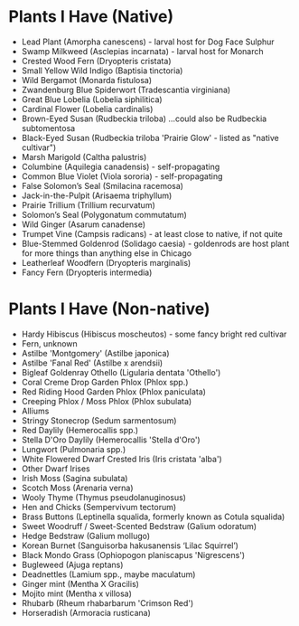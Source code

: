 # Plants I Have (Native)
- Lead Plant (Amorpha canescens) - larval host for Dog Face Sulphur
- Swamp Milkweed (Asclepias incarnata) - larval host for Monarch
- Crested Wood Fern (Dryopteris cristata)
- Small Yellow Wild Indigo (Baptisia tinctoria)
- Wild Bergamot (Monarda fistulosa)
- Zwandenburg Blue Spiderwort (Tradescantia virginiana)
- Great Blue Lobelia (Lobelia siphilitica)
- Cardinal Flower (Lobelia cardinalis)
- Brown-Eyed Susan (Rudbeckia triloba) …could also be Rudbeckia subtomentosa
- Black-Eyed Susan (Rudbeckia triloba 'Prairie Glow' - listed as "native cultivar")
- Marsh Marigold (Caltha palustris)
- Columbine (Aquilegia canadensis) - self-propagating
- Common Blue Violet (Viola sororia) - self-propagating
- False Solomon’s Seal (Smilacina racemosa)
- Jack-in-the-Pulpit (Arisaema triphyllum)
- Prairie Trillium (Trillium recurvatum)
- Solomon’s Seal (Polygonatum commutatum)
- Wild Ginger (Asarum canadense)
- Trumpet Vine (Campsis radicans) - at least close to native, if not quite
- Blue-Stemmed Goldenrod (Solidago caesia) - goldenrods are host plant for more things than anything else in Chicago
- Leatherleaf Woodfern (Dryopteris marginalis)
- Fancy Fern (Dryopteris intermedia)

# Plants I Have (Non-native)
- Hardy Hibiscus (Hibiscus moscheutos) - some fancy bright red cultivar
- Fern, unknown
- Astilbe 'Montgomery' (Astilbe japonica)
- Astilbe 'Fanal Red' (Astilbe x arendsii)
- Bigleaf Goldenray Othello (Ligularia dentata 'Othello')
- Coral Creme Drop Garden Phlox (Phlox spp.)
- Red Riding Hood Garden Phlox (Phlox paniculata)
- Creeping Phlox / Moss Phlox (Phlox subulata)
- Alliums
- Stringy Stonecrop (Sedum sarmentosum)
- Red Daylily (Hemerocallis spp.)
- Stella D'Oro Daylily (Hemerocallis 'Stella d'Oro')
- Lungwort (Pulmonaria spp.)
- White Flowered Dwarf Crested Iris (Iris cristata 'alba')
- Other Dwarf Irises
- Irish Moss (Sagina subulata)
- Scotch Moss (Arenaria verna)
- Wooly Thyme (Thymus pseudolanuginosus)
- Hen and Chicks (Sempervivum tectorum)
- Brass Buttons (Leptinella squalida, formerly known as Cotula squalida)
- Sweet Woodruff / Sweet-Scented Bedstraw (Galium odoratum)
- Hedge Bedstraw (Galium mollugo)
- Korean Burnet (Sanguisorba hakusanensis ‘Lilac Squirrel’)
- Black Mondo Grass (Ophiopogon planiscapus 'Nigrescens')
- Bugleweed (Ajuga reptans)
- Deadnettles (Lamium spp., maybe maculatum)
- Ginger mint (Mentha X Gracilis)
- Mojito mint (Mentha x villosa)
- Rhubarb (Rheum rhabarbarum 'Crimson Red')
- Horseradish (Armoracia rusticana)
